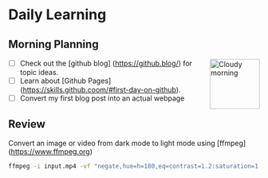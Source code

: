 # Daily Learning
## Morning Planning
<img alt="Cloudy morning" src="https://octodex.github.com/images/cloud.jpg" width="100" align="right">

- [ ] Check out the [github blog] (https://github.blog/) for topic ideas.
- [ ] Learn about [Github Pages] (https://skills.github.coom/#first-day-on-github).
- [ ] Convert my first blog post into an actual webpage
## Review
Convert an image or video from dark mode to light mode using [ffmpeg] (https://www.ffmpeg.org)
```bash
ffmpeg -i input.mp4 -vf "negate,hue=h=180,eq=contrast=1.2:saturation=1.1" output.mp4
```
